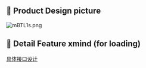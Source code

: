 ## 🚣 Product Design picture
![mBTL1s.png](https://s2.ax1x.com/2019/08/23/mBTL1s.png)

## 🚴 Detail Feature xmind  (for loading)
[具体接口设计](./popidea.xmind)